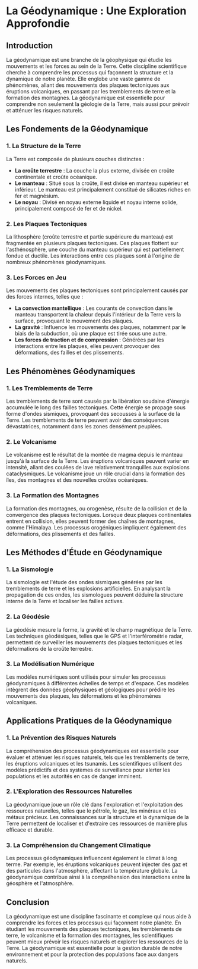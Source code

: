 # La Géodynamique : Une Exploration Approfondie

## Introduction

La géodynamique est une branche de la géophysique qui étudie les mouvements et les forces au sein de la Terre. Cette discipline scientifique cherche à comprendre les processus qui façonnent la structure et la dynamique de notre planète. Elle englobe une vaste gamme de phénomènes, allant des mouvements des plaques tectoniques aux éruptions volcaniques, en passant par les tremblements de terre et la formation des montagnes. La géodynamique est essentielle pour comprendre non seulement la géologie de la Terre, mais aussi pour prévoir et atténuer les risques naturels.

## Les Fondements de la Géodynamique

### 1. La Structure de la Terre

La Terre est composée de plusieurs couches distinctes :

- **La croûte terrestre** : La couche la plus externe, divisée en croûte continentale et croûte océanique.
- **Le manteau** : Situé sous la croûte, il est divisé en manteau supérieur et inférieur. Le manteau est principalement constitué de silicates riches en fer et magnésium.
- **Le noyau** : Divisé en noyau externe liquide et noyau interne solide, principalement composé de fer et de nickel.

### 2. Les Plaques Tectoniques

La lithosphère (croûte terrestre et partie supérieure du manteau) est fragmentée en plusieurs plaques tectoniques. Ces plaques flottent sur l'asthénosphère, une couche du manteau supérieur qui est partiellement fondue et ductile. Les interactions entre ces plaques sont à l'origine de nombreux phénomènes géodynamiques.

### 3. Les Forces en Jeu

Les mouvements des plaques tectoniques sont principalement causés par des forces internes, telles que :

- **La convection mantellique** : Les courants de convection dans le manteau transportent la chaleur depuis l'intérieur de la Terre vers la surface, provoquant le mouvement des plaques.
- **La gravité** : Influence les mouvements des plaques, notamment par le biais de la subduction, où une plaque est tirée sous une autre.
- **Les forces de traction et de compression** : Générées par les interactions entre les plaques, elles peuvent provoquer des déformations, des failles et des plissements.

## Les Phénomènes Géodynamiques

### 1. Les Tremblements de Terre

Les tremblements de terre sont causés par la libération soudaine d'énergie accumulée le long des failles tectoniques. Cette énergie se propage sous forme d'ondes sismiques, provoquant des secousses à la surface de la Terre. Les tremblements de terre peuvent avoir des conséquences dévastatrices, notamment dans les zones densément peuplées.

### 2. Le Volcanisme

Le volcanisme est le résultat de la montée de magma depuis le manteau jusqu'à la surface de la Terre. Les éruptions volcaniques peuvent varier en intensité, allant des coulées de lave relativement tranquilles aux explosions cataclysmiques. Le volcanisme joue un rôle crucial dans la formation des îles, des montagnes et des nouvelles croûtes océaniques.

### 3. La Formation des Montagnes

La formation des montagnes, ou orogenèse, résulte de la collision et de la convergence des plaques tectoniques. Lorsque deux plaques continentales entrent en collision, elles peuvent former des chaînes de montagnes, comme l'Himalaya. Les processus orogéniques impliquent également des déformations, des plissements et des failles.

## Les Méthodes d'Étude en Géodynamique

### 1. La Sismologie

La sismologie est l'étude des ondes sismiques générées par les tremblements de terre et les explosions artificielles. En analysant la propagation de ces ondes, les sismologues peuvent déduire la structure interne de la Terre et localiser les failles actives.

### 2. La Géodésie

La géodésie mesure la forme, la gravité et le champ magnétique de la Terre. Les techniques géodésiques, telles que le GPS et l'interférométrie radar, permettent de surveiller les mouvements des plaques tectoniques et les déformations de la croûte terrestre.

### 3. La Modélisation Numérique

Les modèles numériques sont utilisés pour simuler les processus géodynamiques à différentes échelles de temps et d'espace. Ces modèles intègrent des données géophysiques et géologiques pour prédire les mouvements des plaques, les déformations et les phénomènes volcaniques.

## Applications Pratiques de la Géodynamique

### 1. La Prévention des Risques Naturels

La compréhension des processus géodynamiques est essentielle pour évaluer et atténuer les risques naturels, tels que les tremblements de terre, les éruptions volcaniques et les tsunamis. Les scientifiques utilisent des modèles prédictifs et des systèmes de surveillance pour alerter les populations et les autorités en cas de danger imminent.

### 2. L'Exploration des Ressources Naturelles

La géodynamique joue un rôle clé dans l'exploration et l'exploitation des ressources naturelles, telles que le pétrole, le gaz, les minéraux et les métaux précieux. Les connaissances sur la structure et la dynamique de la Terre permettent de localiser et d'extraire ces ressources de manière plus efficace et durable.

### 3. La Compréhension du Changement Climatique

Les processus géodynamiques influencent également le climat à long terme. Par exemple, les éruptions volcaniques peuvent injecter des gaz et des particules dans l'atmosphère, affectant la température globale. La géodynamique contribue ainsi à la compréhension des interactions entre la géosphère et l'atmosphère.

## Conclusion

La géodynamique est une discipline fascinante et complexe qui nous aide à comprendre les forces et les processus qui façonnent notre planète. En étudiant les mouvements des plaques tectoniques, les tremblements de terre, le volcanisme et la formation des montagnes, les scientifiques peuvent mieux prévoir les risques naturels et explorer les ressources de la Terre. La géodynamique est essentielle pour la gestion durable de notre environnement et pour la protection des populations face aux dangers naturels.